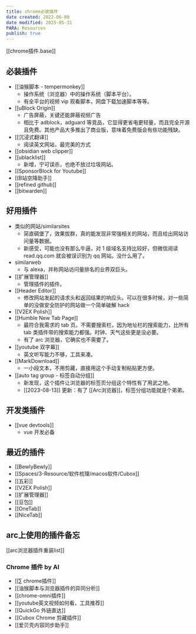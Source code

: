 ```yaml
---
title: chrome必装插件
date created: 2022-06-09
date modified: 2025-05-31
PARA: Resources
publish: true
---
```


[[chrome插件.base]]

## 必装插件

- [[油猴脚本 - tempermonkey]]
	- 操作系统（浏览器）中的操作系统（脚本平台）。
	- 有全平台的视频 vip 观看脚本，网盘下载加速脚本等等。
- [[uBlock Origin]]
	- 广告屏蔽，关键还能屏蔽视频广告
	- 相比于 adblock，adguard 等竞品，它显得更省电更轻量，而且完全开源且免费。其他产品大多推出了商业版，意味着免费版会有些功能残缺。
- [[沉浸式翻译]]
	- 阅读英文网站，最完美的方式
- [[obsidian web clipper]]
- [[ublacklist]]
	-  新增，宁可误杀，也绝不放过垃圾网站。
- [[SponsorBlock for Youtube]]
- [[B站空降助手]]
- [[refined github]]
- [[bitwarden]]

## 好用插件

- 类似的网站/similarsites
	- 简直碉堡了，效果拔群，真的能发现非常强相关的网站，而且给出网站访问量等数据。
	- 新感受，可能也没有那么牛逼，对 1 级域名支持比较好，但微信阅读 read.qq.com 就会被误识别为 qq 网站。没什么用了。
- similarweb
	- 与 alexa，并称网站访问量排名的业界双巨头。
- [[扩展管理器]]
	- 管理插件的插件。
- [[Header Editor]]
	- 修改网站发起的请求头和返回结果的响应头。可以在很多时候，对一些简单的没做安全防护的网站做一个简单破解 hack
- [[V2EX Polish]]
- [[Humble New Tab Page]]
	- 最符合我需求的 tab 页。不需要搜索栏，因为地址栏的搜索能力，比所有 tab 类插件带的搜索能力都强。时钟、天气这些更是没必要。
	- 有了 arc 浏览器，它确实也不需要了。
- [[youtube 双字幕]]
	- 英文听写能力不够，工具来凑。
- [[MarkDownload]]
	- 一小段文本，不用剪藏，直接用这个手动复制粘贴更方便。
- [[auto tag group - 标签自动分组]]
	-  新发现，这个插件让浏览器的标签页分组这个特性有了用武之地。
	- [[2023-08-13]] 更新：有了 [[Arc浏览器]]，标签分组功能就是个弟弟。

## 开发类插件

- [[vue devtools]]
	- vue 开发必备

## 最近的插件

- [[BewlyBewly]]
- [[Spaces/3-Resource/软件梳理/macos软件/Cubox]]
- [[五彩]]
- [[V2EX Polish]]
- [[扩展管理器]]
- [[豆包]]
- [[OneTab]]
- [[NiceTab]]

## arc上使用的插件备忘

[[arc浏览器插件重装list]]

### Chrome 插件 by AI
- [[∑ chrome插件]]
- [[油猴脚本与浏览器插件的异同分析]]
- [[chrome-omni插件]]
- [[youtube英文视频如何看，工具推荐]]
- [[QuickGo 外链直达]]
- [[Cubox Chrome 剪藏插件]]
- [[爱贝壳内容同步助手]]